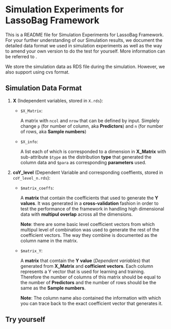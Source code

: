 # Simulation Experiments for LassoBag Framework

This is a README file for Simulation Experiments for LassoBag Framework. For your further understanding of our Simulation results, we document the detailed data format we used in simulation experiments as well as the way to amend your own version to do the test for yourself. More information can be referred to . 

We store the simulation data as RDS file during the simulation. However, we also support using cvs format. 


## Simulation Data Format 
1. __X__ (Independent variables, stored in `X.rds`):

   - `$X_Matrix`: 
   
      A matrix with `ncol` and `nrow` that can be defined by input. Simplely change `p` (for number of column, aka **Predictors**) and `n` (for number of rows, aka **Sample numbers**)
   - `$X_info`: 
   
      A list each of which is corresponded to a dimension in __X_Matrix__ with sub-attribute `$type` as the distribution **type** that generated the column data and `$para` as corresponding **parameters** used.
   

2. **coY_level** (Dependent Variable and corresponding coeffients, stored in `coY_level_n.rds`):

    - `$matrix_coeffs`:
    
       A **matrix** that contain the coefficients that used to generate the __Y values__. It was generated in a __cross-validation__ fashion in order to test the performance of the framework in handling high dimensional data with **multipul overlap** across all the dimensions.  
       
       **Note**: there are some basic level coefficient vectors from which multipul level of combination was used to generate the rest of the coefficient vectors. The way they combine is documented as the column name in the matrix.
     
    - `$matrix_Y`:
    
       A **matrix** that comtain the __Y value__ (*Dependent variables*) that generated from **X_Matrix** and **cofficient vectors**. Each column represents a Y vector that is used for learning and training. Therefore the number of columns of this matrix should be equal to the number of **Predictors** and the number of rows should be the same as the **Sample numbers**.   
       
       **Note**: The column name also contained the information with which you can trace back to the exact coefficient vector that generates it.
       
## Try yourself
